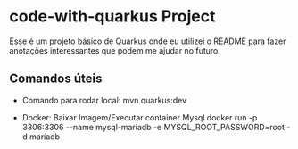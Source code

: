 # code-with-quarkus Project

Esse é um projeto básico de Quarkus onde eu utilizei o README para fazer anotações interessantes que podem me ajudar no futuro.

## Comandos úteis

- Comando para rodar local:
mvn quarkus:dev

- Docker: Baixar Imagem/Executar container Mysql
docker run -p 3306:3306 --name mysql-mariadb -e MYSQL_ROOT_PASSWORD=root -d mariadb
